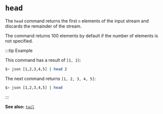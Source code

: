 # `head`

The `head` command returns the first `n` elements of the input stream and discards the remainder of the stream.

The command returns 100 elements by default if the number of elements is not specified.

:::tip Example

This command has a result of `[1, 2]`:

```bash
$> json [1,2,3,4,5] | head 2
```

The next command returns `[1, 2, 3, 4, 5]`:

```bash
$> json [1,2,3,4,5] | head
```

:::

**See also:** [`tail`](./tail.md)
